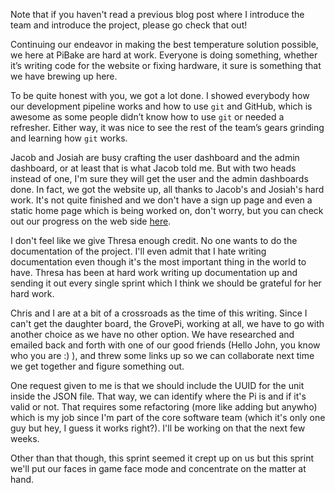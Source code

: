 Note that if you haven't read a previous blog post where I introduce the team and introduce the project, please go check that out!

Continuing our endeavor in making the best temperature solution possible, we here at PiBake are hard at work. Everyone is doing something, whether it’s writing code for the website or fixing hardware, it sure is something that we have brewing up here.

To be quite honest with you, we got a lot done. I showed everybody how our development pipeline works and how to use `git` and GitHub, which is awesome as some people didn’t know how to use `git` or needed a refresher. Either way, it was nice to see the rest of the team’s gears grinding and learning how `git` works.

Jacob and Josiah are busy crafting the user dashboard and the admin dashboard, or at least that is what Jacob told me. But with two heads instead of one, I'm sure they will get the user and the admin dashboards done. In fact, we got the website up, all thanks to Jacob's and Josiah's hard work. It's not quite finished and we don't have a sign up page and even a static home page which is being worked on, don't worry, but you can check out our progress on the web side [here](https://thepibake.com/).

I don't feel like we give Thresa enough credit. No one wants to do the documentation of the project. I'll even admit that I hate writing documentation even though it's the most important thing in the world to have. Thresa has been at hard work writing up documentation up and sending it out every single sprint which I think we should be grateful for her hard work.

Chris and I are at a bit of a crossroads as the time of this writing. Since I can't get the daughter board, the GrovePi, working at all, we have to go with another choice as we have no other option. We have researched and emailed back and forth with one of our good friends (Hello John, you know who you are :) ), and threw some links up so we can collaborate next time we get together and figure something out.

One request given to me is that we should include the UUID for the unit inside the JSON file. That way, we can identify where the Pi is and if it's valid or not. That requires some refactoring (more like adding but anywho) which is my job since I'm part of the core software team (which it's only one guy but hey, I guess it works right?). I'll be working on that the next few weeks.

Other than that though, this sprint seemed it crept up on us but this sprint we'll put our faces in game face mode and concentrate on the matter at hand.